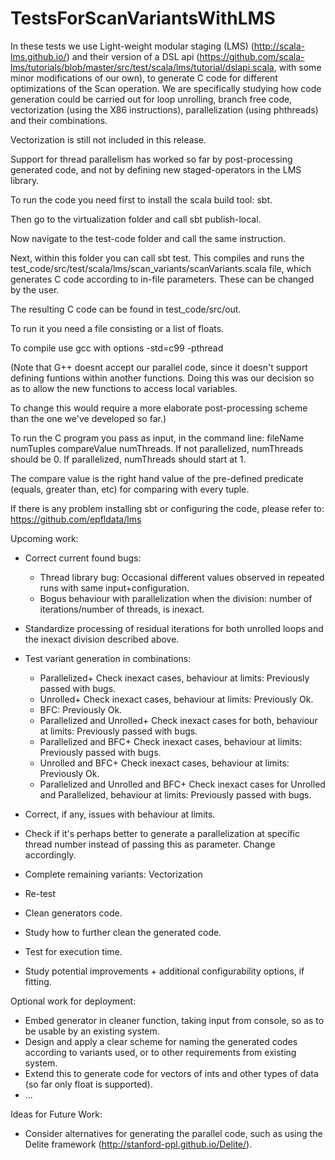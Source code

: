 # TestsForScanVariantsWithLMS

In these tests we use Light-weight modular staging (LMS) (http://scala-lms.github.io/) and their version of a DSL api (https://github.com/scala-lms/tutorials/blob/master/src/test/scala/lms/tutorial/dslapi.scala, with some minor modifications of our own), to generate C code for different optimizations of the Scan operation. We are specifically studying how code generation could be carried out for loop unrolling, branch free code, vectorization (using the X86 instructions), parallelization (using phthreads) and their combinations.

Vectorization is still not included in this release.

Support for thread parallelism has worked so far by post-processing generated code, and not by defining new staged-operators in the LMS library.

To run the code you need first to install the scala build tool: sbt.

Then go to the virtualization folder and call sbt publish-local. 

Now navigate to the test-code folder and call the same instruction. 

Next, within this folder you can call sbt test. This compiles and runs the test_code/src/test/scala/lms/scan_variants/scanVariants.scala file, which generates C code according to in-file parameters. These can be changed by the user.

The resulting C code can be found in test_code/src/out.

To run it you need a file consisting or a list of floats.

To compile use gcc with options -std=c99 -pthread 

(Note that G++ doesnt accept our parallel code, since it doesn't support defining funtions within another functions. Doing this was our decision so as to allow the new functions to access local variables. 

To change this would require a more elaborate post-processing scheme than the one we've developed so far.)

To run the C program you pass as input, in the command line: fileName numTuples compareValue numThreads. If not parallelized, numThreads should be 0. If parallelized, numThreads should start at 1.

The compare value is the right hand value of the pre-defined predicate (equals, greater than, etc) for comparing with every tuple.

If there is any problem installing sbt or configuring the code, please refer to: https://github.com/epfldata/lms

Upcoming work:
- Correct current found bugs:
  - Thread library bug: Occasional different values observed in repeated runs with same input+configuration.
  - Bogus behaviour with parallelization when the division: number of iterations/number of threads, is inexact.
- Standardize processing of residual iterations for both unrolled loops and the inexact division described above.

- Test variant generation in combinations: 
  - Parallelized+ Check inexact cases, behaviour at limits: Previously passed with bugs.
  - Unrolled+ Check inexact cases, behaviour at limits: Previously Ok.
  - BFC: Previously Ok.
  - Parallelized and Unrolled+ Check inexact cases for both, behaviour at limits: Previously passed with bugs.
  - Parallelized and BFC+ Check inexact cases, behaviour at limits: Previously passed with bugs.
  - Unrolled and BFC+ Check inexact cases, behaviour at limits: Previously Ok.
  - Parallelized and Unrolled and BFC+ Check inexact cases for Unrolled and Parallelized, behaviour at limits: Previously passed with bugs.

- Correct, if any, issues with behaviour at limits.

- Check if it's perhaps better to generate a parallelization at specific thread number instead of passing this as parameter. Change accordingly.

- Complete remaining variants: Vectorization
- Re-test
- Clean generators code.
- Study how to further clean the generated code.
- Test for execution time.
- Study potential improvements + additional configurability options, if fitting. 

Optional work for deployment:
- Embed generator in cleaner function, taking input from console, so as to be usable by an existing system.
- Design and apply a clear scheme for naming the generated codes according to variants used, or to other requirements from existing system.
- Extend this to generate code for vectors of ints and other types of data (so far only float is supported).
- ...

Ideas for Future Work:
- Consider alternatives for generating the parallel code, such as using the Delite framework (http://stanford-ppl.github.io/Delite/).
